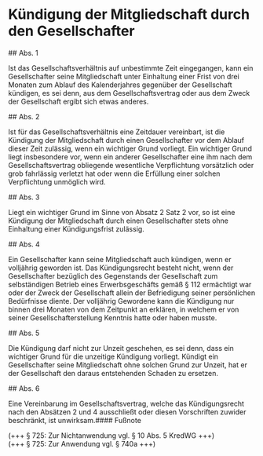 # Kündigung der Mitgliedschaft durch den Gesellschafter



\#\# Abs. 1

 Ist das Gesellschaftsverhältnis auf unbestimmte Zeit eingegangen, kann ein Gesellschafter seine Mitgliedschaft unter Einhaltung einer Frist von drei Monaten zum Ablauf des Kalenderjahres gegenüber der Gesellschaft kündigen, es sei denn, aus dem Gesellschaftsvertrag oder aus dem Zweck der Gesellschaft ergibt sich etwas anderes.

\#\# Abs. 2

 Ist für das Gesellschaftsverhältnis eine Zeitdauer vereinbart, ist die Kündigung der Mitgliedschaft durch einen Gesellschafter vor dem Ablauf dieser Zeit zulässig, wenn ein wichtiger Grund vorliegt. Ein wichtiger Grund liegt insbesondere vor, wenn ein anderer Gesellschafter eine ihm nach dem Gesellschaftsvertrag obliegende wesentliche Verpflichtung vorsätzlich oder grob fahrlässig verletzt hat oder wenn die Erfüllung einer solchen Verpflichtung unmöglich wird.

\#\# Abs. 3

 Liegt ein wichtiger Grund im Sinne von Absatz 2 Satz 2 vor, so ist eine Kündigung der Mitgliedschaft durch einen Gesellschafter stets ohne Einhaltung einer Kündigungsfrist zulässig.

\#\# Abs. 4

 Ein Gesellschafter kann seine Mitgliedschaft auch kündigen, wenn er volljährig geworden ist. Das Kündigungsrecht besteht nicht, wenn der Gesellschafter bezüglich des Gegenstands der Gesellschaft zum selbständigen Betrieb eines Erwerbsgeschäfts gemäß § 112 ermächtigt war oder der Zweck der Gesellschaft allein der Befriedigung seiner persönlichen Bedürfnisse diente. Der volljährig Gewordene kann die Kündigung nur binnen drei Monaten von dem Zeitpunkt an erklären, in welchem er von seiner Gesellschafterstellung Kenntnis hatte oder haben musste.

\#\# Abs. 5

 Die Kündigung darf nicht zur Unzeit geschehen, es sei denn, dass ein wichtiger Grund für die unzeitige Kündigung vorliegt. Kündigt ein Gesellschafter seine Mitgliedschaft ohne solchen Grund zur Unzeit, hat er der Gesellschaft den daraus entstehenden Schaden zu ersetzen.

\#\# Abs. 6

 Eine Vereinbarung im Gesellschaftsvertrag, welche das Kündigungsrecht nach den Absätzen 2 und 4 ausschließt oder diesen Vorschriften zuwider beschränkt, ist unwirksam.#### Fußnote

(\+\+\+ § 725: Zur Nichtanwendung vgl. § 10 Abs. 5 KredWG \+\+\+)   
(\+\+\+ § 725: Zur Anwendung vgl. § 740a \+\+\+) 

